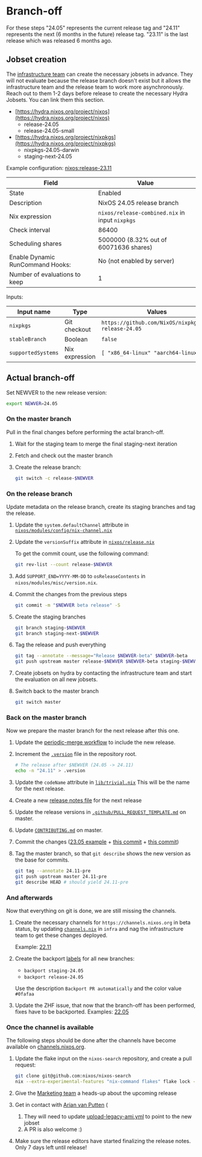 # Branch-off

For these steps "24.05" represents the current release tag and "24.11" represents the next
(6 months in the future) release tag. "23.11" is the last release which was released 6 months
ago.

## Jobset creation

The [infrastructure team](https://matrix.to/#/#infra:nixos.org) can create the necessary jobsets
in advance. They will not evaluate because the release branch doesn't exist but it allows the
infrastructure team and the release team to work more asynchronously. Reach out to them 1-2 days
before release to create the necessary Hydra Jobsets. You can link them this section.

- [https://hydra.nixos.org/project/nixos](https://hydra.nixos.org/project/nixos)
  - release-24.05
  - release-24.05-small
- [https://hydra.nixos.org/project/nixpkgs](https://hydra.nixos.org/project/nixpkgs)
  - nixpkgs-24.05-darwin
  - staging-next-24.05

Example configuration: [nixos:release-23.11](https://hydra.nixos.org/jobset/nixos/release-23.11#tabs-configuration)

|Field|Value|
|-|-|
|State|Enabled|
|Description|NixOS 24.05 release branch|
|Nix expression|`nixos/release-combined.nix` in input `nixpkgs`|
|Check interval|86400|
|Scheduling shares|5000000 (8.32% out of 60071636 shares)|
|Enable Dynamic RunCommand Hooks:|No (not enabled by server)|
|Number of evaluations to keep|1|

Inputs:

|Input name|Type|Values|
|-|-|-|
|`nixpkgs`|Git checkout|`https://github.com/NixOS/nixpkgs.git release-24.05`|
|`stableBranch`|Boolean|`false`|
|`supportedSystems`|Nix expression|`[ "x86_64-linux" "aarch64-linux" ]`|

## Actual branch-off

Set NEWVER to the new release version:

```bash
export NEWVER=24.05
```

### On the master branch

Pull in the final changes before performing the actal branch-off.

1. Wait for the staging team to merge the final staging-next iteration

1. Fetch and check out the master branch

1. Create the release branch:

   ```bash
   git switch -c release-$NEWVER
   ```

### On the release branch

Update metadata on the release branch, create its staging branches and tag the release.

1. Update the `system.defaultChannel` attribute in [`nixos/modules/config/nix-channel.nix`](https://github.com/NixOS/nixpkgs/commit/bb029673bface2fc9fb807f209f63ca06478a72d)

1. Update the `versionSuffix` attribute in [`nixos/release.nix`](https://github.com/NixOS/nixpkgs/commit/7ae60dd7068478db5d936a3850b6df859aec21d0)

   To get the commit count, use the following command:

   ```bash
   git rev-list --count release-$NEWVER
   ```

1. Add `SUPPORT_END=YYYY-MM-DD` to `osReleaseContents` in `nixos/modules/misc/version.nix`.

1. Commit the changes from the previous steps

   ```bash
   git commit -m "$NEWVER beta release" -S
   ```

1. Create the staging branches

   ```bash
   git branch staging-$NEWVER
   git branch staging-next-$NEWVER
   ```

1. Tag the release and push everything

   ```bash
   git tag --annotate --message="Release $NEWVER-beta" $NEWVER-beta
   git push upstream master release-$NEWVER $NEWVER-beta staging-$NEWVER staging-next-$NEWVER
   ```

1. Create jobsets on hydra by contacting the infrastructure team and start the evaluation on all new jobsets.

1. Switch back to the master branch

   ```bash
   git switch master
   ```

### Back on the master branch

Now we prepare the master branch for the next release after this one.

1. Update the [periodic-merge workflow](https://github.com/NixOS/nixpkgs/blob/master/.github/workflows/periodic-merge-24h.yml) to include the new release.

1. Increment the [`.version`](https://github.com/NixOS/nixpkgs/commit/01268fda85b7eee4e462c873d8654f975067731f#diff-2bc0e46110b507d6d5a344264ef15adaR1)
   file in the repository root.

   ```bash
   # The release after $NEWVER (24.05 -> 24.11)
   echo -n "24.11" > .version
   ````

1. Update the `codeName` attribute in [`lib/trivial.nix`](https://github.com/NixOS/nixpkgs/commit/2c28f1de7cdc10be556d2106108411dd2482794b#diff-29c71aa8261b14b1cad6e6fa28486fed7295050db4eeb32ba205672ba91d40e1)
   This will be the name for the next release.

1. Create a new [release notes file](https://github.com/NixOS/nixpkgs/blob/44b98d80ea6a56ccc1838aa0ac9e891de9130913/nixos/doc/manual/release-notes/rl-2311.section.md?plain=1)
   for the next release

1. Update the release versions in [`.github/PULL_REQUEST_TEMPLATE.md`](https://github.com/NixOS/nixpkgs/commit/2c6ae7132ca558f1052da0eececed3cad191b883#diff-18813c86948efc57e661623d7ba48ff94325c9b5421ec9177f724922dd553a35)
   on master.

1. Update [`CONTRIBUTING.md`](https://github.com/NixOS/nixpkgs/commit/2c6ae7132ca558f1052da0eececed3cad191b883#diff-eca12c0a30e25b4b46522ebf89465a03ba72a03f540796c979137931d8f92055) on master.

1. Commit the changes ([23.05 example](https://github.com/NixOS/nixpkgs/commit/2c28f1de7cdc10be556d2106108411dd2482794b) + [this commit](https://github.com/NixOS/nixpkgs/commit/44b98d80ea6a56ccc1838aa0ac9e891de9130913) + [this commit](https://github.com/NixOS/nixpkgs/commit/2c6ae7132ca558f1052da0eececed3cad191b883))

1. Tag the master branch, so that `git describe` shows the new version as the base for commits.

   ```bash
   git tag --annotate 24.11-pre
   git push upstream master 24.11-pre
   git describe HEAD # should yield 24.11-pre
   ```

### And afterwards

Now that everything on git is done, we are still missing the channels.

1. Create the necessary channels for `https://channels.nixos.org` in beta status, by updating
   [`channels.nix`](https://github.com/NixOS/infra/blob/master/channels.nix) in `infra`
   and nag the infrastructure team to get these changes deployed.

   Example: [22.11](https://github.com/NixOS/infra/commit/9a0b3674a11b445c973334c78e8ca0eda36775e4)

1. Create the backport [labels](https://github.com/NixOS/nixpkgs/labels) for all new branches:
   - `backport staging-24.05`
   - `backport release-24.05`

   Use the description `Backport PR automatically` and the color value `#0fafaa`

1. Update the ZHF issue, that now that the branch-off has been performed, fixes have to be backported.
   Examples: [22.05](https://github.com/NixOS/nixpkgs/issues/172160#issuecomment-1135112918)

### Once the channel is available

The following steps should be done after the channels have become available on [channels.nixos.org](https://channels.nixos.org).

1. Update the flake input on the `nixos-search` repository, and create a pull request:

   ```bash
   git clone git@github.com:nixos/nixos-search
   nix --extra-experimental-features "nix-command flakes" flake lock --update-input nixos-infra
   ```

1. Give the [Marketing team](https://matrix.to/#/#marketing:nixos.org) a heads-up about the upcoming release

1. Get in contact with [Arian van Putten](https://github.com/arianvp) (

   1. They will need to update [upload-legacy-ami.yml](https://github.com/NixOS/amis/blob/main/.github/workflows/upload-legacy-ami.yml) to point to the new jobset
   1. A PR is also  welcome :) 


1. Make sure the release editors have started finalizing the release notes. Only 7 days left until release!
